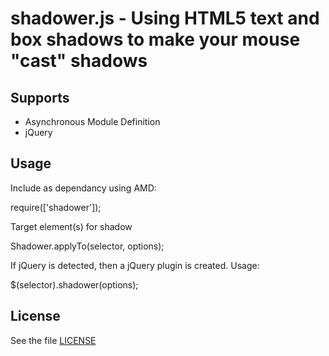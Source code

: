 # shadower.js - Using HTML5 text and box shadows to make your mouse "cast" shadows

## Supports
- Asynchronous Module Definition
- jQuery

## Usage

Include as dependancy using AMD:
  
  require(['shadower']);

Target element(s) for shadow

  Shadower.applyTo(selector, options);

If jQuery is detected, then a jQuery plugin is created.
Usage:

  $(selector).shadower(options);

## License

See the file [LICENSE](https://github.com//LICENSE.txt)
